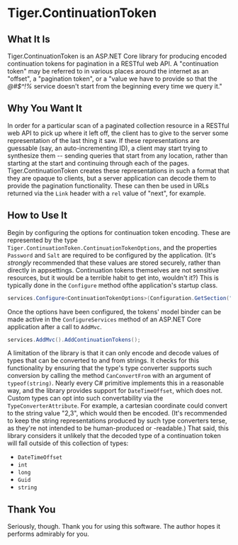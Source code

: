 # Tiger.ContinuationToken

## What It Is

Tiger.ContinuationToken is an ASP.NET Core library for producing encoded continuation tokens for pagination in a RESTful web API. A "continuation token" may be referred to in various places around the internet as an "offset", a "pagination token", or a "value we have to provide so that the _@#$^!%_ service doesn't start from the beginning every time we query it."

## Why You Want It

In order for a particular scan of a paginated collection resource in a RESTful web API to pick up where it left off, the client has to give to the server some representation of the last thing it saw. If these representations are guessable (say, an auto-incrementing ID), a client may start trying to synthesize them -- sending queries that start from any location, rather than starting at the start and continuing through each of the pages. Tiger.ContinuationToken creates these representations in such a format that they are opaque to clients, but a server application can decode them to provide the pagination functionality. These can then be used in URLs returned via the `Link` header with a `rel` value of "next", for example.

## How to Use It

Begin by configuring the options for continuation token encoding. These are represented by the type `Tiger.ContinuationToken.ContinuationTokenOptions`, and the properties `Password` and `Salt` are required to be configured by the application. (It's _strongly_ recommended that these values are stored securely, rather than directly in appsettings. Continuation tokens themselves are not sensitive resources, but it would be a terrible habit to get into, wouldn't it?) This is typically done in the `Configure` method ofthe application's startup class.

```csharp
services.Configure<ContinuationTokenOptions>(Configuration.GetSection("ContinuationToken"));
```

Once the options have been configured, the tokens' model binder can be made active in the `ConfigureServices` method of an ASP.NET Core application after a call to `AddMvc`.

```csharp
services.AddMvc().AddContinuationTokens();
```

A limitation of the library is that it can only encode and decode values of types that can be converted to and from strings. It checks for this functionality by ensuring that the type's type converter supports such conversion by calling the method `CanConvertFrom` with an argument of `typeof(string)`. Nearly every C# primitive implements this in a reasonable way, and the library provides support for `DateTimeOffset`, which does not. Custom types can opt into such convertability via the `TypeConverterAttribute`. For example, a cartesian coordinate could convert to the string value "2,3", which would then be encoded. (It's recommended to keep the string representations produced by such type converters terse, as they're not intended to be human-produced or -readable.) That said, this library considers it unlikely that the decoded type of a continuation token will fall outside of this collection of types:

- `DateTimeOffset`
- `int`
- `long`
- `Guid`
- `string`

## Thank You

Seriously, though. Thank you for using this software. The author hopes it performs admirably for you.
